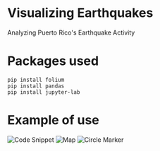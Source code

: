 # Visualizing Earthquakes
Analyzing Puerto Rico's Earthquake Activity


# Packages used
```
pip install folium
pip install pandas
pip install jupyter-lab
```

# Example of use
![Code Snippet](https://i.imgur.com/AYAyX6X.png)
![Map](https://imgur.com/ze3e7eA.png)
![Circle Marker](https://imgur.com/r74Mzya.png)
